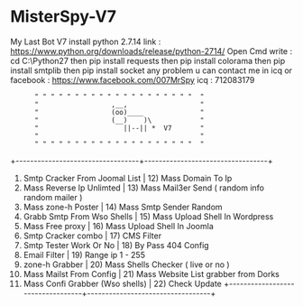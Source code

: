 # MisterSpy-V7
My Last Bot V7 
install python 2.7.14
link :
https://www.python.org/downloads/release/python-2714/
Open Cmd write : 
cd C:\Python27
then
pip install requests
then
pip install colorama
then
pip install smtplib
then
pip install socket
any problem u can contact me in icq or facebook :
https://www.facebook.com/007MrSpy
icq : 712083179











          " " " " " " " " " " " " " " " " " " " "  "
          "                  ,__,                  "
          "                  (oo)____              "
          "                  (__)    )\            "
          "                     ||--|| *  V7       "
          "                                        "
          " " " " " " " " " " " " " " " " " " " "  "
+----------------------------------+----------------------------------+
 1) Smtp Cracker From Joomal List   | 12) Mass Domain To Ip
 2) Mass Reverse Ip Unlimted        | 13) Mass Mail3er Send ( random info random mailer )
 3) Mass zone-h Poster              | 14) Mass Smtp Sender Random
 4) Grabb Smtp From Wso Shells      | 15) Mass Upload Shell In Wordpress
 5) Mass Free proxy                 | 16) Mass Upload Shell In Joomla
 6) Smtp Cracker combo              | 17) CMS Filter
 7) Smtp Tester Work Or No          | 18) By Pass 404 Config
 8) Email Filter                    | 19) Range ip 1 - 255
 9) zone-h Grabber                  | 20) Mass Shells Checker ( live or no )
10) Mass Mailst From Config         | 21) Mass Website List grabber from Dorks
11) Mass Confi Grabber (Wso shells) | 22) Check Update
 +----------------------------------+----------------------------------+

